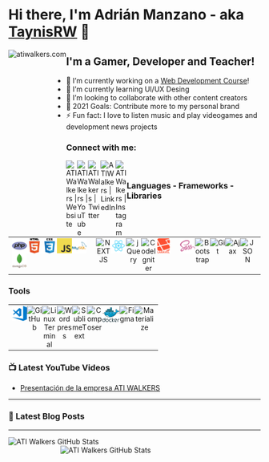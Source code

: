 # Hi there, I'm Adrián Manzano - aka [TaynisRW][website] 👋
<img align="left" alt="atiwalkers.com" height="300px" src="https://mir-s3-cdn-cf.behance.net/project_modules/max_1200/a63c4261218031.5a676896b58d4.gif"/>

## I'm a Gamer, Developer and Teacher!
- 🔭 I’m currently working on a [Web Development Course][website]!
- 🌱 I’m currently learning UI/UX Desing
- 👯 I’m looking to collaborate with other content creators
- 🥅 2021 Goals: Contribute more to my personal brand
- ⚡ Fun fact: I love to listen music and play videogames and development news projects

### Connect with me:

[<img align="left" alt="ATIWalkers | Website" width="22px" src="https://upload.wikimedia.org/wikipedia/commons/thumb/3/37/GNOME_Web_logo--2018.svg/768px-GNOME_Web_logo--2018.svg.png" />][website]
[<img align="left" alt="ATIWalkers | YouTube" width="22px" src="https://www.gruposur.com/web/wp-content/uploads/2017/11/yt.png" />][youtube]
[<img align="left" alt="ATIWalkers | Twitter" width="25px" src="https://www.culleraturismo.com/wp-content/uploads/2017/10/b1a3fab214230557053ed1c4bf17b46c-icono-de-twitter-logo-by-vexels.png" />][twitter]
[<img align="left" alt="ATIWalkers | LinkedIn" width="30px" src="https://aditiva.com.mx/wp-content/uploads/2021/05/linkedlinkedinicon-1320183900851414557.png" />][linkedin]
[<img align="left" alt="ATIWalkers | Instagram" width="22px" src="https://cdn.icon-icons.com/icons2/1211/PNG/512/1491579602-yumminkysocialmedia36_83067.png" />][instagram]

<br />

### Languages - Frameworks - Libraries
<table><tr><td valign="top" width="33%">

<div align="center">
  <img align="left" alt="PHP" width="30" src="https://raw.githubusercontent.com/github/explore/80688e429a7d4ef2fca1e82350fe8e3517d3494d/topics/php/php.png" />
  <img align="left" alt="HTML5" width="30" src="https://raw.githubusercontent.com/github/explore/80688e429a7d4ef2fca1e82350fe8e3517d3494d/topics/html/html.png" />
  <img align="left" alt="CSS3" width="30" src="https://raw.githubusercontent.com/github/explore/80688e429a7d4ef2fca1e82350fe8e3517d3494d/topics/css/css.png" />
  <img align="left" alt="JS" width="30" src="https://raw.githubusercontent.com/github/explore/80688e429a7d4ef2fca1e82350fe8e3517d3494d/topics/javascript/javascript.png" />
  <img align="left" alt="MySQL" width="30" src="https://raw.githubusercontent.com/devicons/devicon/master/icons/mysql/mysql-original-wordmark.svg" />
  <img align="left" alt="MongoDB" width="30" src="https://raw.githubusercontent.com/devicons/devicon/master/icons/mongodb/mongodb-original-wordmark.svg" />
</div>

</td><td valign="top" width="33%">

<div align="center">  
  <img align="left" alt="NEXTJS" width="30" src="https://adelanegara.github.io/img/next_logo.png" />
  <img align="left" alt="React" width="30" src="https://raw.githubusercontent.com/github/explore/80688e429a7d4ef2fca1e82350fe8e3517d3494d/topics/react/react.png" />
  <img align="left" alt="jQuery" width="30" src="https://www.magentodesign.com.es/wp-content/uploads/2019/11/jq.png" />
  <img align="left" alt="CodeIgniter" width="30" src="https://cdn1.iconfinder.com/data/icons/logos-3/304/codeigniter-512.png" />
  <img align="left" alt="Laravel" width="30" src="https://raw.githubusercontent.com/devicons/devicon/master/icons/laravel/laravel-plain-wordmark.svg" />
</div>

</td><td valign="top" width="33%">

<div align="center">  
  <img align="left" alt="Sass" width="30" src="https://raw.githubusercontent.com/github/explore/80688e429a7d4ef2fca1e82350fe8e3517d3494d/topics/sass/sass.png" />
  <img align="left" alt="Bootstrap" width="30" src="https://profilinator.rishav.dev/skills-assets/bootstrap-plain.svg" />
  <img align="left" alt="Git" width="30" src="https://profilinator.rishav.dev/skills-assets/git-scm-icon.svg" />
  <img align="left" alt="Ajax" width="30" src="https://tecnologiadigital360.cl/wp-content/uploads/2019/07/260190.png" />
  <img align="left" alt="JSON" width="30" src="https://icon-library.com/images/json-icon-png/json-icon-png-28.jpg" />
</div>
</td></tr></table>

### Tools
<table><tr><td valign="top" width="100%">

<div align="center">  
  <img align="left" alt="Visual Studio Code" width="30" src="https://raw.githubusercontent.com/github/explore/80688e429a7d4ef2fca1e82350fe8e3517d3494d/topics/visual-studio-code/visual-studio-code.png" />
  <img align="left" alt="GitHub" width="30" src="https://seeklogo.com/images/G/github-logo-45146A3FBE-seeklogo.com.png" />
  <img align="left" alt="Linux Terminal" width="30" src="https://profilinator.rishav.dev/skills-assets/linux-original.svg" />
  <img align="left" alt="Wordpress" width="30" src="https://cdn3.iconfinder.com/data/icons/social-badges-2/512/wordpress.png" />
  <img align="left" alt="SublimeText" width="30" src="https://wasdsoft.files.wordpress.com/2015/11/sublime.png?w=1024&h=1024&crop=1" />
  <img align="left" alt="Composer" width="30" src="https://cdn.freebiesupply.com/logos/large/2x/composer-logo-png-transparent.png" />
  <img align="left" alt="Docker" width="35" src="https://raw.githubusercontent.com/devicons/devicon/master/icons/docker/docker-original-wordmark.svg" />
  <img align="left" alt="Figma" width="30" src="https://www.vectorlogo.zone/logos/figma/figma-icon.svg" />
  <img align="left" alt="Materialize" width="40" src="https://raw.githubusercontent.com/prplx/svg-logos/5585531d45d294869c4eaab4d7cf2e9c167710a9/svg/materialize.svg" />
</div>

</td></tr></table>

### 📺 Latest YouTube Videos
<!-- YOUTUBE:START -->
- [Presentación de la empresa ATI WALKERS](https://www.youtube.com/watch?v=r0S7f3x7sqE)
<!-- YOUTUBE:END -->

---

### 📕 Latest Blog Posts
<!-- BLOG-POST-LIST:START -->
<!-- BLOG-POST-LIST:END -->

---

<img align="left" alt="ATI Walkers GitHub Stats" width="410px" src="https://github-readme-stats.vercel.app/api?username=TaynisRW&show_icons=true&hide_border=true&theme=tokyonight&hide=issues">
<img align="right" alt="ATI Walkers GitHub Stats" width="400px" src="https://github-readme-stats.vercel.app/api/top-langs/?username=TaynisRW&show_icons=true&hide_border=true&theme=tokyonight&layout=compact">


[website]: https://atiwalkers.com
[twitter]: https://twitter.com/Taynis_RW
[youtube]: https://youtube.com/channel/UCWCIPpdGpeND_W44NVxJl6g
[instagram]: https://instagram.com/ati_walkers
[linkedin]: https://linkedin.com/in/adrian-manzano-0236241a1
[webdevplaylist]: https://www.youtube.com/playlist?list=
[jsplaylist]: https://www.youtube.com/playlist?list=
[cssplaylist]: https://www.youtube.com/playlist?list=
[reactplaylist]: https://www.youtube.com/playlist?list= 
